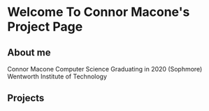 # Welcome To Connor Macone's Project Page

## About me
Connor Macone
Computer Science
Graduating in 2020 (Sophmore)
Wentworth Institute of Technology

## Projects
